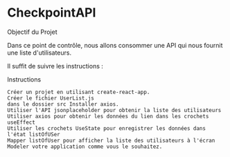 # CheckpointAPI

Objectif du Projet

Dans ce point de contrôle, nous allons consommer une API qui nous fournit une liste d'utilisateurs. 

Il suffit de suivre les instructions :

Instructions

    Créer un projet en utilisant create-react-app.
    Créer le fichier UserList.js 
    dans le dossier src Installer axios.
    Utiliser l'API jsonplaceholder pour obtenir la liste des utilisateurs 
    Utiliser axios pour obtenir les données du lien dans les crochets useEffect
    Utiliser les crochets UseState pour enregistrer les données dans l'état listOfUSer 
    Mapper listOfUser pour afficher la liste des utilisateurs à l'écran 
    Modeler votre application comme vous le souhaitez.
